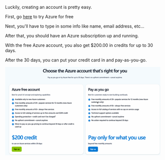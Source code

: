 Luckily, creating an account is pretty easy.

First, go [here](https://go.microsoft.com/fwlink/?linkid=2227353&clcid=0x409&l=en-us) to try Azure for free

Next, you'll have to type in some info like name, email address, etc...

After that, you should have an Azure subscription up and running.

With the free Azure account, you also get $200.00 in credits for up to 30 days.

After the 30 days, you can put your credit card in and pay-as-you-go.

![](../images/account.png)
